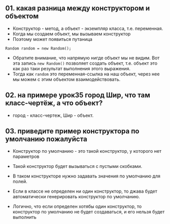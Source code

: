## 01. какая разница между конструктором и объектом
* Конструктор - метод, а объект - экземпляр класса, т.е. переменная.
* Когда мы создаем объект, мы вызываем конструктор
* Поэтому может появиться путаница
```
Random random = new Random();
```
* Обратите внимание, что напрямую нигде объект мы не видим. Вот эта запись `new Random()` позволяет создать объект,
т.е. объект это как раз таки результат выполнения этого выражения.
* Тогда как `random` это переменная-ссылка на наш объект, через нее мы можем с этим объектом взаимодействовать.

## 02. на примере урок35 город Шир, что там класс-чертёж, а что объект?
* город - класс-чертеж, Шир - объект.

## 03. приведите пример конструктора по умолчанию пожалуйста
* Конструктор по умолчанию - это такой конструктор, у которого нет параметров
* Такой конструктор будет вызываться с пустыми скобками.
* В таком конструкторе нужно задавать значения по умолчанию для полей.

* Если в классе не определен ни один конструктор, то джава будет автоматически генерировать конструктор по умолчанию.
* Логично, что если определен хотябы один конструктор, то конструктор по умолчанию не будет создаваться, и его
нельзя будет выполнить